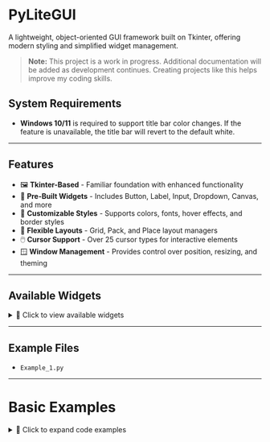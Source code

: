 # PyLiteGUI

A lightweight, object-oriented GUI framework built on Tkinter, offering modern styling and simplified widget management.

> **Note:** This project is a work in progress. Additional documentation will be added as development continues. Creating projects like this helps improve my coding skills.

## System Requirements

- **Windows 10/11** is required to support title bar color changes. If the feature is unavailable, the title bar will revert to the default white.

---

## Features

- 🖼️ **Tkinter-Based** - Familiar foundation with enhanced functionality
- 🧩 **Pre-Built Widgets** - Includes Button, Label, Input, Dropdown, Canvas, and more
- 🎨 **Customizable Styles** - Supports colors, fonts, hover effects, and border styles
- 📐 **Flexible Layouts** - Grid, Pack, and Place layout managers
- 🖱️ **Cursor Support** - Over 25 cursor types for interactive elements
- 🪟 **Window Management** - Provides control over position, resizing, and theming

---

## Available Widgets

<details>
<summary>📜 Click to view available widgets</summary>

| Widget          | Description                                    |
| --------------- | ---------------------------------------------- |
| **Button**      | Clickable button with hover effects            |
| **Label**       | Text display element                           |
| **Entry**       | Text input field                               |
| **Checkbox**    | Boolean input toggle                           |
| **Dropdown**    | Selectable options menu                        |
| **Slider**      | Value selection within a range                 |
| **Frame**       | Container for grouping widgets                 |
| **Canvas**      | Drawing area for shapes and images             |
| **Notebook**    | Tabbed interface for organizing content        |
| **ListWidget**  | Scrollable list of items                       |
| **Menu**        | Menu bar or submenu                            |
| **Spinbox**     | Numeric input with increment/decrement buttons |
| **RoundButton** | Button with rounded corners                    |

</details>

---

## Example Files

- `Example_1.py`

---

# Basic Examples

<details>
<summary>📝 Click to expand code examples</summary>

## Window and Application Manager

### Window Initialization

```python
from PyLiteViewGUI import App, Window

app = App()
window = Window(
    title="Layout Examples", 
    size=(800, 600), 
    bg_color="gray", 
    resizable=True
)
app.run(window)
```

---

## Grid Layout Example

### Grid Frame

```python
grid_frame = Frame(
    key="grid_frame",
    bg="lightgray",             
    border_width=50,               
    layout=LAYOUT_GRID,
    row=0,                        
    column=0,                     
    padx=10,                      
    pady=10                        
)
window.add_element(grid_frame)
```

### Label in Grid

```python
label_grid1 = Label(
    text="Grid Label 1", 
    key="lbl_grid1", 
    layout=LAYOUT_GRID, 
    row=0, column=0, 
    padx=5, pady=5
)
window.add_element(label_grid1, parent=grid_frame.Widget)  
```

---

## Pack Layout Example

### Pack Frame

```python
pack_frame = Frame(
    key="pack_frame",
    bg="lightgray",              
    border_width=5,                
    layout=LAYOUT_GRID,            
    row=0,                         
    column=1,                      
    padx=10,                       
    pady=10                        
)
window.add_element(pack_frame)
```

### Labels in Pack

```python
label_pack1 = Label(
    text="Pack Label 1", 
    key="lbl_pack1", 
    layout=LAYOUT_PACK, 
    side="top", 
    padx=5, 
    pady=5
)
window.add_element(label_pack1, parent=pack_frame.Widget)  
```

```python
label_pack2 = Label(
    text="Pack Label 2", 
    key="lbl_pack2", 
    layout=LAYOUT_PACK, 
    side="top", 
    padx=5, pady=5
)
window.add_element(label_pack2, parent=pack_frame.Widget) 
```

### Button in Pack

```python
button_pack = Button(
    text="Pack Button", 
    key="btn_pack",
    font=("Arial", 12, "underline"),
    layout=LAYOUT_PACK, 
    side="bottom",
    padx=5, pady=5
)
window.add_element(button_pack, parent=pack_frame.Widget)  
```

---

## Place Layout Example

### Place Frame

```python
place_frame = Frame(
    key="place_frame",
    bg="lightgray",  
    relief="groove",               
    border_width=5,                
    layout=LAYOUT_GRID,            
    row=1,                         
    column=0,                      
    columnspan=2,                  
    padx=10,                       
    pady=10                        
)
window.add_element(place_frame)
```

### Labels in Place

```python
label_place1 = Label(
    text="Place Label 1", 
    key="lbl_place1", 
    layout=LAYOUT_PLACE, 
    x=20, y=20
)
window.add_element(label_place1, parent=place_frame.Widget)  
```

```python
label_place2 = Label(
    text="Place Label 2", 
    key="lbl_place2", 
    layout=LAYOUT_PLACE, 
    x=120, y=50
)
window.add_element(label_place2, parent=place_frame.Widget)  
```

### Button in Place

```python
button_place = Button(
    text="Place Button", 
    key="btn_place", 
    layout=LAYOUT_PLACE, 
    x=300, y=300
)
window.add_element(button_place)  
```

### Other Widgets

```python
checkbox1 = Checkbox (
    text="Test", 
    key="chk1", 
    layout=LAYOUT_PLACE, 
    x=600, y=300
)
window.add_element(checkbox1)
```

```python
entry1 = Entry(
    default_text="Type Here...", 
    layout=LAYOUT_PLACE, 
    key="ent1", 
    x=600, y=500
)
window.add_element(entry1)
```

</details>
